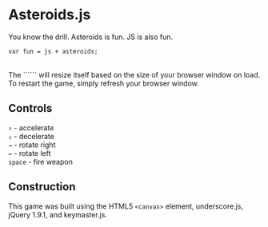 # Asteroids.js
You know the drill. Asteroids is fun. JS is also fun.  
    
    var fun = js + asteroids;
<br>
The ```<canvas>``` will resize itself based on the size of your browser window on load. To restart the game, simply refresh your browser window.

## Controls
```↑``` - accelerate  
```↓``` - decelerate  
```→``` - rotate right  
```←``` - rotate left  
```space``` - fire weapon  

## Construction
This game was built using the HTML5 ```<canvas>``` element, underscore.js, jQuery 1.9.1, and keymaster.js. 
